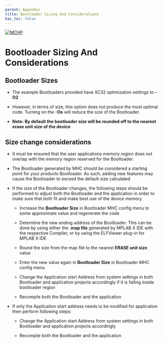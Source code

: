 ```yaml
---
parent: Appendix
title: Bootloader Sizing And Considerations
has_toc: false
---
```


[![MCHP](https://www.microchip.com/ResourcePackages/Microchip/assets/dist/images/logo.png)](https://www.microchip.com)

# Bootloader Sizing And Considerations

## Bootloader Sizes

- The example Bootloaders provided have XC32 optimization settings to **-O2**

- However, in terms of size, this option does not produce the most optimal code. Turning on the **-Os** will reduce the size of the Bootloader.

- **Note: By default the bootloader size will be rounded off to the nearest erase unit size of the device**

## Size change considerations

- It must be ensured that the user applications memory region does not overlap with the memory region reserved for the Bootloader.

- The Bootloader generated by MHC should be considered a starting point for your products Bootloader. As such, adding new features may cause the Bootloader to exceed the default size calculated

- If the size of the Bootloader changes, the following steps should be performed to adjust both the Bootloader and the application in order to make sure that both fit and make best use of the device memory

    - Increase the **Bootloader Size** in Bootloader MHC config menu to some approximate value and regenerate the code

    - Determine the new ending address of the Bootloader. This can be done by using either the **.map file** generated by MPLAB X IDE with the respective Compiler, or by using the ELFViewer plug-in for MPLAB X IDE

    - Round the size from the map file to the nearest **ERASE unit size** value

    - Enter the new value again in **Bootloader Size** in Bootloader MHC config menu

    - Change the Application start Address from system settings in both Bootloader and application projects accordingly if it is falling inside bootloader region

    - Recompile both the Bootloader and the application

- If only the Application start address needs to be modified for application then perform following steps:

    - Change the Application start Address from system settings in both Bootloader and application projects accordingly

    - Recompile both the Bootloader and the application
